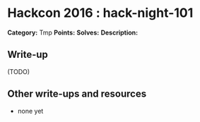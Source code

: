 # Hackcon 2016 : hack-night-101

**Category:** Tmp
**Points:** 
**Solves:** 
**Description:**



## Write-up

(TODO)

## Other write-ups and resources

* none yet
